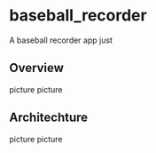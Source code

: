 # baseball_recorder

A baseball recorder app just

## Overview

picture
picture

## Architechture
picture
picture